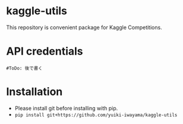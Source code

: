 # kaggle-utils
This repository is convenient package for Kaggle Competitions.

# API credentials
`#ToDo: 後で書く`

# Installation
- Please install git before installing with pip.
- ```pip install git+https://github.com/yuiki-iwayama/kaggle-utils```
